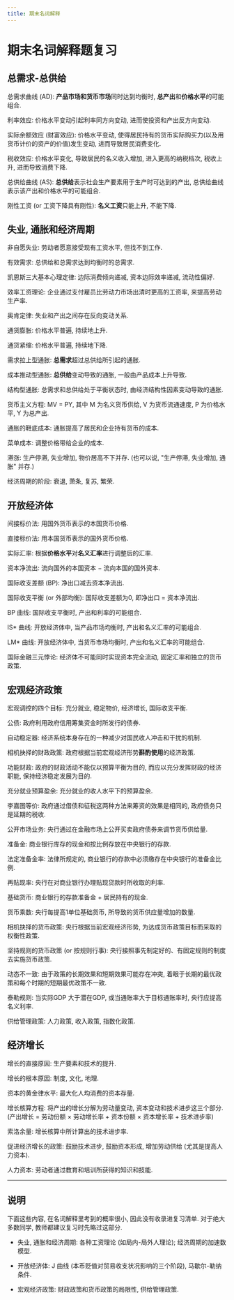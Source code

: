```yaml
---
title: 期末名词解释
---
```


# 期末名词解释题复习

## 总需求-总供给

总需求曲线 (AD):
**产品市场和货币市场**同时达到均衡时, **总产出**和**价格水平**的可能组合.

利率效应:
价格水平变动引起利率同方向变动, 进而使投资和产出反方向变动.

实际余额效应 (财富效应):
价格水平变动, 使得居民持有的货币实际购买力(以及用货币计价的资产的价值)发生变动,
进而导致居民消费变化.

税收效应:
价格水平变化, 导致居民的名义收入增加, 进入更高的纳税档次,
税收上升, 进而导致消费下降.

总供给曲线 (AS):
**总供给**表示社会生产要素用于生产时可达到的产出,
总供给曲线表示该产出和价格水平的可能组合.

刚性工资 (or 工资下降具有刚性):
**名义工资**只能上升, 不能下降.

## 失业, 通胀和经济周期

非自愿失业:
劳动者愿意接受现有工资水平, 但找不到工作.

有效需求:
总供给和总需求达到均衡时的总需求.

凯恩斯三大基本心理定律:
边际消费倾向递减, 资本边际效率递减, 流动性偏好.

效率工资理论:
企业通过支付雇员比劳动力市场出清时更高的工资率,
来提高劳动生产率.

奥肯定律:
失业和产出之间存在反向变动关系.

通货膨胀:
价格水平普遍, 持续地上升.

通货紧缩:
价格水平普遍, 持续地下降.

需求拉上型通胀:
**总需求**超过总供给所引起的通胀.

成本推动型通胀:
**总供给**变动导致的通胀, 一般由产品成本上升导致.

结构型通胀:
总需求和总供给处于平衡状态时,
由经济结构性因素变动导致的通胀.

货币主义方程:
MV = PY,
其中 M 为名义货币供给,
V 为货币流通速度,
P 为价格水平,
Y 为总产出.

通胀的鞋底成本:
通胀提高了居民和企业持有货币的成本.

菜单成本:
调整价格带给企业的成本.

滞涨:
生产停滞, 失业增加, 物价居高不下并存.
(也可以说, "生产停滞, 失业增加, 通胀" 并存.)

经济周期的阶段:
衰退, 萧条, 复苏, 繁荣.

## 开放经济体

间接标价法:
用国外货币表示的本国货币价格.

直接标价法:
用本国货币表示的国外货币价格.

实际汇率:
根据**价格水平**对**名义汇率**进行调整后的汇率.

资本净流出:
流向国外的本国资本 − 流向本国的国外资本.

国际收支差额 (BP):
净出口减去资本净流出.

国际收支平衡 (or 外部均衡):
国际收支差额为0, 即净出口 = 资本净流出.

BP 曲线:
国际收支平衡时, 产出和利率的可能组合.

IS* 曲线:
开放经济体中, 当产品市场均衡时,
产出和名义汇率的可能组合.

LM* 曲线:
开放经济体中, 当货币市场均衡时,
产出和名义汇率的可能组合.

国际金融三元悖论:
经济体不可能同时实现资本完全流动, 固定汇率和独立的货币政策.

## 宏观经济政策

宏观调控的四个目标:
充分就业,
稳定物价,
经济增长,
国际收支平衡.

公债:
政府利用政府信用筹集资金时所发行的债券.

自动稳定器:
经济系统本身存在的一种减少对国民收人冲击和干扰的机制.

相机抉择的财政政策:
政府根据当前宏观经济形势**斟酌使用**的经济政策.

功能财政:
政府的财政活动不能仅以预算平衡为目的,
而应以充分发挥财政的经济职能, 保持经济稳定发展为目的.

充分就业预算盈余:
充分就业的收人水平下的预算盈余.

李嘉图等价:
政府通过借债和征税这两种方法来筹资的效果是相同的, 政府债务只是延期的税收.

公开市场业务:
央行通过在金融市场上公开买卖政府债券来调节货币供给量.

准备金:
商业银行库存的现金和按比例存放在中央银行的存款.

法定准备金率:
法律所规定的, 商业银行的存款中必须缴存在中央银行的准备金比例.

再贴现率:
央行在对商业银行办理贴现贷款时所收取的利率.

基础货币:
商业银行的存款准备金 + 居民持有的现金.

货币乘数:
央行每提高1单位基础货币, 所导致的货币供应量增加的数量.

相机抉择的货币政策:
央行根据当前宏观经济形势, 为达成货币政策目标而采取的权衡性政策.

坚持规则的货币政策 (or 按规则行事):
央行接照事先制定好的、有固定规则的制度去实施货币政策.

动态不一致:
由于政策的长期效果和短期效果可能存在冲突,
着眼于长期的最优政策和每个时期的短期最优政策不一致.

泰勒规则:
当实际GDP 大于潜在GDP, 或当通账率大于目标通账率时,
央行应提高名义利率.

供给管理政策:
人力政策, 收入政策, 指数化政策.

## 经济增长

增长的直接原因:
生产要素和技术的提升.

增长的根本原因:
制度, 文化, 地理.

资本的黄金律水平:
最大化人均消费的资本存量.

增长核算方程:
将产出的增长分解为劳动量变动, 资本变动和技术进步这三个部分.   
(产出增长 = 劳动份额 × 劳动增长率 + 资本份额 × 资本增长率 + 技术进步率)

索洛余量:
增长核算中所计算出的技术进步率.

促进经济增长的政策:
鼓励技术进步,
鼓励资本形成,
增加劳动供给 (尤其是提高人力资本).

人力资本: 劳动者通过教育和培训所获得的知识和技能.

---

## 说明

下面这些内容, 在名词解释里考到的概率很小, 因此没有收录进复习清单.
对于绝大多数同学, 教师都建议复习时先略过这部分.

- 失业, 通胀和经济周期: 各种工资理论 (如局内-局外人理论);
经济周期的加速数模型.

- 开放经济体: J 曲线 (本币贬值对贸易收支状况影响的三个阶段),
马歇尔-勒纳条件.

- 宏观经济政策: 财政政策和货币政策的局限性, 供给管理政策.

